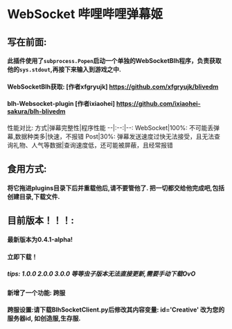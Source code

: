 # WebSocket 哔哩哔哩弹幕姬

## 写在前面:
#### 此插件使用了`subprocess.Popen`启动一个单独的WebSocketBlh程序，负责获取他的`sys.stdout`,再接下来输入到游戏之中.

#### WebSocketBlh获取: [作者xfgryujk] https://github.com/xfgryujk/blivedm
#### blh-Websocket-plugin [作者ixiaohei] https://github.com/ixiaohei-sakura/blh-blivedm

性能对比:
方式|弹幕完整性|程序性能
--|:--:|--:
WebSocket|100%: 不可能丢弹幕,数据种类多|快速，不报错
Post|30%: 弹幕发送速度过快无法接受，且无法查询礼物、人气等数据|查询速度低，还可能被屏蔽，且经常报错

## 食用方式:
#### 将它拖进plugins目录下后并重载他后,请不要管他了. 把一切都交给他完成吧,包括创建目录,下载文件.

## 目前版本！！！:
#### 最新版本为0.4.1-alpha!
#### 立即下载！
##### tips: 1.0.0 2.0.0 3.0.0 等等虫子版本无法直接更新,需要手动下载OvO
#### 新增了一个功能: 跨服
#### 跨服设置:请下载BlhSocketClient.py后修改其内容变量: id='Creative' 改为您的服务器id, 如创造服,生存服.



